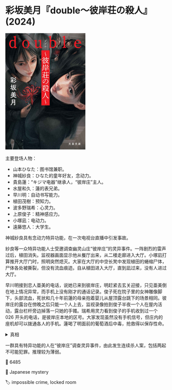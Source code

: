 # 彩坂美月『double〜彼岸荘の殺人』(2024)

<img src=images/2024_cover.jpg width=250/>

主要登场人物：
* 山本ひなた：图书馆兼职。
* 神城紗良：ひなた的童年好友，念动力。
* 貴島蓮：“キジマ电器”继承人，“彼岸庄”主人。
* 水屋和久：蓮的表兄弟。
* 早川明：自动书写能力。
* 植田茂樹：预知力。
* 波多野瑞希：心灵力。
* 上原俊子：精神感应力。
* 小塚凪：电动力。
* 遠藤悠人：大学生。

神城紗良具有念动力特异功能，在一次电视台直播中引发事故。

紗良等一众特异功能人士受邀调查幽灵山庄“彼岸庄”的灵异事件。一阵剧烈的雷声过后，植田消失。监视器画面显示他从餐厅出来，从二楼走廊进入大厅。小塚凪打算推开大厅门时，照明突然熄灭。大家在大厅的中空长凳中发现植田的蜷缩尸体，尸体各处被撕裂，但没有流血痕迹。自从植田进入大厅，直到凪过来，没有人进过大厅。

早川明接到恋人亜美的电话，说她已来到彼岸庄，明赶紧去玄关迎接，只见亜美倒在地上情况异常，而手机上没有刚才的通话记录。俊子死在院子里的女神雕像脚下，头部流血，死状和几十年前蓮的母亲抱着婴儿从屋顶露台跳下的场景相同。彼岸庄的露台在傍晚之后只能一个人上去，监视录像拍到俊子半夜一个人在屋内活动，露台栏杆旁边掉落一只她的手镯。瑞希用灵力看到俊子的手机收到过一个 026 开头的电话，是彼岸庄本地的区号。大家发现虽然没有手机信号，但庄内的座机却可以拨通各人的手机。蓮喝了明面前的葡萄酒后中毒，抢救得以保存性命。

<details><summary>真相</summary>
植田藏在大厅的长凳中打算吓唬紗良，凪被打雷激发电动力，使植田体内水分蒸发，水蒸气使其身体表面破裂。凪对自己所为一无所知。凶手利用植田的死亡场景误导大家相信植田被彼岸庄杀死。凶手担心俊子通过心灵感应发现自己做的事情，所以用庄内电话把她叫出去打晕，带到露台上推下去（失去意识的人不算人，不违反晚上只能一人上露台的幽灵设定）。凶手给明的葡萄酒里下毒，却不知道他对葡萄酒过敏，由排除法可知犯人是和久。紗良的念动力无法由本人发动，必须要ひなた在身边触发。
</details>

一群具有特异功能的人在“彼岸庄”调查灵异事件，由此发生连续杀人案，包括两起不可能犯罪。推理较为薄弱。

:link: 6485

:file_folder: Japanese mystery

:label: impossible crime, locked room
